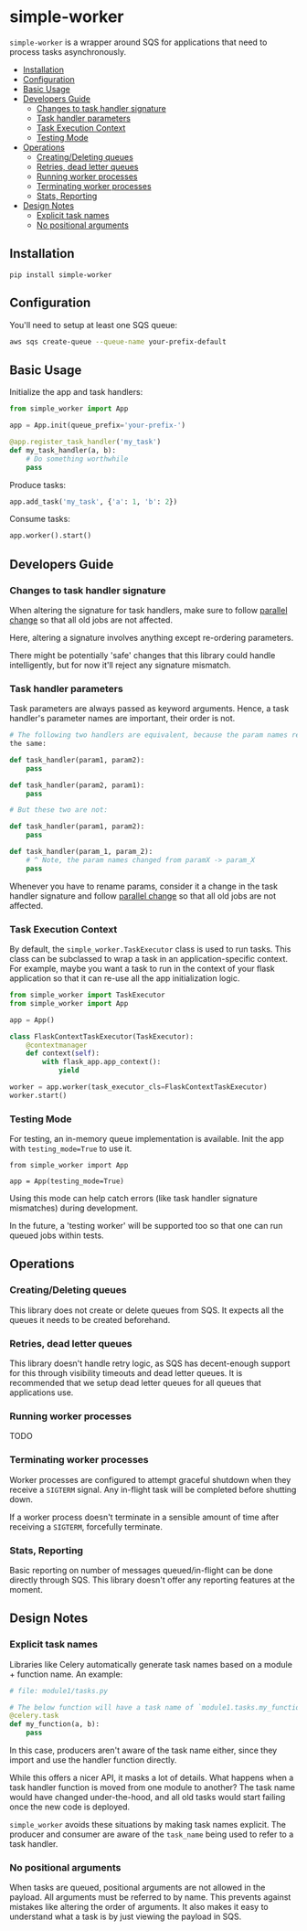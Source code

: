 # simple-worker

`simple-worker` is a wrapper around SQS for applications that need to process
tasks asynchronously.

<!-- toc -->

- [Installation](#installation)
- [Configuration](#configuration)
- [Basic Usage](#basic-usage)
- [Developers Guide](#developers-guide)
  * [Changes to task handler signature](#changes-to-task-handler-signature)
  * [Task handler parameters](#task-handler-parameters)
  * [Task Execution Context](#task-execution-context)
  * [Testing Mode](#testing-mode)
- [Operations](#operations)
  * [Creating/Deleting queues](#creatingdeleting-queues)
  * [Retries, dead letter queues](#retries-dead-letter-queues)
  * [Running worker processes](#running-worker-processes)
  * [Terminating worker processes](#terminating-worker-processes)
  * [Stats, Reporting](#stats-reporting)
- [Design Notes](#design-notes)
  * [Explicit task names](#explicit-task-names)
  * [No positional arguments](#no-positional-arguments)

<!-- tocstop -->

## Installation

`pip install simple-worker`

## Configuration

You'll need to setup at least one SQS queue:

```bash
aws sqs create-queue --queue-name your-prefix-default
```

## Basic Usage

Initialize the app and task handlers:

```python
from simple_worker import App

app = App.init(queue_prefix='your-prefix-')

@app.register_task_handler('my_task')
def my_task_handler(a, b):
    # Do something worthwhile
    pass
```

Produce tasks:

```python
app.add_task('my_task', {'a': 1, 'b': 2})
```

Consume tasks:

```python
app.worker().start()
```

## Developers Guide

### Changes to task handler signature

When altering the signature for task handlers, make sure to follow [parallel
change](https://martinfowler.com/bliki/ParallelChange.html) so that all old
jobs are not affected.

Here, altering a signature involves anything except re-ordering parameters.

There might be potentially 'safe' changes that this library could handle
intelligently, but for now it'll reject any signature mismatch.

### Task handler parameters

Task parameters are always passed as keyword arguments.  Hence, a task
handler's parameter names are important, their order is not.

```python
# The following two handlers are equivalent, because the param names remain
the same:

def task_handler(param1, param2):
    pass

def task_handler(param2, param1):
    pass

# But these two are not:

def task_handler(param1, param2):
    pass

def task_handler(param_1, param_2):
    # ^ Note, the param names changed from paramX -> param_X
    pass
```

Whenever you have to rename params, consider it a change in the task handler
signature and follow [parallel
change](https://martinfowler.com/bliki/ParallelChange.html) so that all old
jobs are not affected.

### Task Execution Context

By default, the `simple_worker.TaskExecutor` class is used to run tasks. This
class can be subclassed to wrap a task in an application-specific context.
For example, maybe you want a task to run in the context of your flask
application so that it can re-use all the app initialization logic.

```python
from simple_worker import TaskExecutor
from simple_worker import App

app = App()

class FlaskContextTaskExecutor(TaskExecutor):
    @contextmanager
    def context(self):
        with flask_app.app_context():
            yield

worker = app.worker(task_executor_cls=FlaskContextTaskExecutor)
worker.start()
```

### Testing Mode

For testing, an in-memory queue implementation is available. Init the app with
`testing_mode=True` to use it.

```
from simple_worker import App

app = App(testing_mode=True)
```

Using this mode can help catch errors (like task handler signature mismatches)
during development.

In the future, a 'testing worker' will be supported too so that one can
run queued jobs within tests.


## Operations

### Creating/Deleting queues

This library does not create or delete queues from SQS. It expects all the
queues it needs to be created beforehand.

### Retries, dead letter queues

This library doesn't handle retry logic, as SQS has decent-enough support
for this through visibility timeouts and dead letter queues. It is recommended
that we setup dead letter queues for all queues that applications use.

### Running worker processes

TODO

### Terminating worker processes

Worker processes are configured to attempt graceful shutdown when they receive
a `SIGTERM` signal. Any in-flight task will be completed before shutting down.

If a worker process doesn't terminate in a sensible amount of time after
receiving a `SIGTERM`, forcefully terminate.

### Stats, Reporting

Basic reporting on number of messages queued/in-flight can be done directly
through SQS. This library doesn't offer any reporting features at the moment.

## Design Notes

### Explicit task names

Libraries like Celery automatically generate task names based on a module +
function name. An example:

```python
# file: module1/tasks.py

# The below function will have a task name of `module1.tasks.my_function`
@celery.task
def my_function(a, b):
    pass
```

In this case, producers aren't aware of the task name either, since they import
and use the handler function directly.

While this offers a nicer API, it masks a lot of details. What happens when a
task handler function is moved from one module to another? The task name would
have changed under-the-hood, and all old tasks would start failing once the new
code is deployed.

`simple_worker` avoids these situations by making task names explicit. The
producer and consumer are aware of the `task_name` being used to refer to
a task handler.

### No positional arguments

When tasks are queued, positional arguments are not allowed in the payload. All
arguments must be referred to by name. This prevents against mistakes like
altering the order of arguments. It also makes it easy to understand what a
task is by just viewing the payload in SQS.


